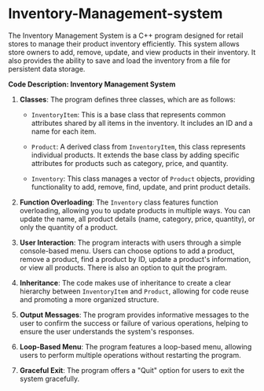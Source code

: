 # Inventory-Management-system
The Inventory Management System is a C++ program designed for retail stores to manage their product inventory efficiently. This system allows store owners to add, remove, update, and view products in their inventory. It also provides the ability to save and load the inventory from a file for persistent data storage.


**Code Description: Inventory Management System**

1. **Classes**: The program defines three classes, which are as follows:

   - `InventoryItem`: This is a base class that represents common attributes shared by all items in the inventory. It includes an ID and a name for each item.

   - `Product`: A derived class from `InventoryItem`, this class represents individual products. It extends the base class by adding specific attributes for products such as category, price, and quantity.

   - `Inventory`: This class manages a vector of `Product` objects, providing functionality to add, remove, find, update, and print product details.

2. **Function Overloading**: The `Inventory` class features function overloading, allowing you to update products in multiple ways. You can update the name, all product details (name, category, price, quantity), or only the quantity of a product.

3. **User Interaction**: The program interacts with users through a simple console-based menu. Users can choose options to add a product, remove a product, find a product by ID, update a product's information, or view all products. There is also an option to quit the program.

4. **Inheritance**: The code makes use of inheritance to create a clear hierarchy between `InventoryItem` and `Product`, allowing for code reuse and promoting a more organized structure.

5. **Output Messages**: The program provides informative messages to the user to confirm the success or failure of various operations, helping to ensure the user understands the system's responses.

6. **Loop-Based Menu**: The program features a loop-based menu, allowing users to perform multiple operations without restarting the program.

7. **Graceful Exit**: The program offers a "Quit" option for users to exit the system gracefully.


